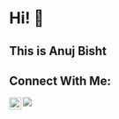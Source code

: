 # Hi! 👋 

## This is Anuj Bisht

## Connect With Me:
[<img align="left" alt="anuj | LinkedIn" width="22px" src="https://cdn.jsdelivr.net/npm/simple-icons@v3/icons/linkedin.svg" />][LinkedIn]

![](https://komarev.com/ghpvc/?username=bishtanuj&color=blue)





[LinkedIn]: https://www.linkedin.com/in/anujbisht/
